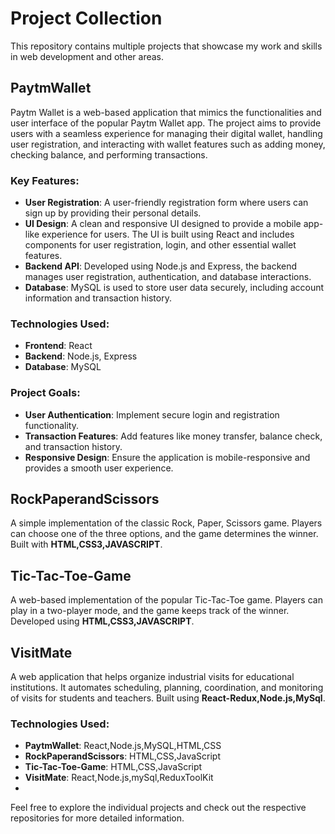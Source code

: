 # Project Collection

This repository contains multiple projects that showcase my work and skills in web development and other areas.

## PaytmWallet

Paytm Wallet is a web-based application that mimics the functionalities and user interface of the popular Paytm Wallet app. The project aims to provide users with a seamless experience for managing their digital wallet, handling user registration, and interacting with wallet features such as adding money, checking balance, and performing transactions.

### Key Features:
- **User Registration**: A user-friendly registration form where users can sign up by providing their personal details.
- **UI Design**: A clean and responsive UI designed to provide a mobile app-like experience for users. The UI is built using React and includes components for user registration, login, and other essential wallet features.
- **Backend API**: Developed using Node.js and Express, the backend manages user registration, authentication, and database interactions.
- **Database**: MySQL is used to store user data securely, including account information and transaction history.

### Technologies Used:
- **Frontend**: React
- **Backend**: Node.js, Express
- **Database**: MySQL

### Project Goals:
- **User Authentication**: Implement secure login and registration functionality.
- **Transaction Features**: Add features like money transfer, balance check, and transaction history.
- **Responsive Design**: Ensure the application is mobile-responsive and provides a smooth user experience.

## RockPaperandScissors
A simple implementation of the classic Rock, Paper, Scissors game. Players can choose one of the three options, and the game determines the winner. Built with **HTML,CSS3,JAVASCRIPT**.

## Tic-Tac-Toe-Game
A web-based implementation of the popular Tic-Tac-Toe game. Players can play in a two-player mode, and the game keeps track of the winner. Developed using **HTML,CSS3,JAVASCRIPT**.

## VisitMate
A web application that helps organize industrial visits for educational institutions. It automates scheduling, planning, coordination, and monitoring of visits for students and teachers. Built using **React-Redux,Node.js,MySql**.

### Technologies Used:
- **PaytmWallet**: React,Node.js,MySQL,HTML,CSS
- **RockPaperandScissors**: HTML,CSS,JavaScript
- **Tic-Tac-Toe-Game**: HTML,CSS,JavaScript
- **VisitMate**: React,Node.js,mySql,ReduxToolKit
- 
Feel free to explore the individual projects and check out the respective repositories for more detailed information.

